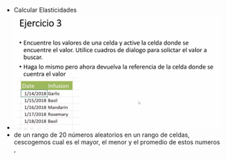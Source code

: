 - Calcular Elasticidades
- ![image.png](../assets/image_1642033344719_0.png)
- de un rango de 20 números aleatorios  en un rango de celdas, cescogemos cual es  el mayor,  el menor y el promedio de estos numeros ,
